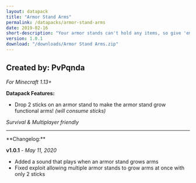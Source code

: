 ```yaml
---
layout: datapack
title: "Armor Stand Arms"
permalink: /datapacks/armor-stand-arms
date: 2019-02-16
short-description: "Your armor stands can't hold any items, so give 'em a hand! Or, two of them?"
version: 1.0.1
download: "/downloads/Armor Stand Arms.zip"
---
```

Created by: PvPqnda
-
*For Minecraft 1.13+*

**Datapack Features:**

- Drop 2 sticks on an armor stand to make the armor stand grow functional arms! *(will consume sticks)*

*Survival & Multiplayer friendly*
<hr>
**Changelog:**

**v1.0.1** - *May 11, 2020*

- Added a sound that plays when an armor stand grows arms
- Fixed exploit allowing multiple armor stands to grow arms at once with only 2 sticks